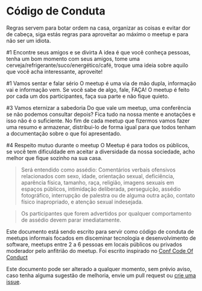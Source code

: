 Código de Conduta
====================

Regras servem para botar ordem na casa, organizar as coisas e evitar dor de cabeça, siga estás regras para aproveitar ao máximo o meetup e para não ser um idiota.

#1 Encontre seus amigos e se divirta
A idea é que você conheça pessoas, tenha um bom momento com seus amigos, tome uma cerveja/refrigerante/suco/energético/café, troque uma ideia sobre aquilo que você acha interessante, aproveite!

#1 Vamos sentar e falar sério
O meetup é uma via de mão dupla, informação vai e informação vem. Se você sabe de algo, fale, FAÇA! O meetup é feito por cada um dos participantes, faça sua parte e não fique quieto.

#3 Vamos eternizar a sabedoria
Do que vale um meetup, uma conferência se não podemos consultar depois? Fica tudo na nossa mente e anotações e isso não é o suficiente. No fim de cada meetup que fizermos vamos fazer uma resumo e armazenar, distribui-lo de forma igual para que todos tenham a documentação sobre o que foi apresentado.

#4 Respeito mutuo durante o meetup
O Meetup é para todos os públicos, se você tem dificuldade em aceitar a diversidade da nossa sociedade, acho melhor que fique sozinho na sua casa.

> Será entendido como assédio: Comentários verbais ofensivos relacionados com sexo, idade, orientação sexual, deficiência, aparência física, tamanho, raça, religião, imagens sexuais em espaços públicos, intimidação deliberada, perseguição, assédio fotográfico, interrupção de palestra ou de alguma outra ação, contato físico inapropriado, e atenção sexual indesejada.

> Os participantes que forem advertidos por qualquer comportamento de assédio devem parar imediatamente.

Este documento está sendo escrito para servir como código de conduta de meetups informais focados em disceminar tecnologia e desenvolvimento de software, meetups entre 2 a 6 pessoas em locais públicos ou privados moderador pelo anfitrião do meetup. Foi escrito inspirado no [Conf Code Of Conduct](http://confcodeofconduct.com/)

Este documento pode ser alterado a qualquer momento, sem prévio aviso, caso tenha alguma sugestão de melhoria, envie um pull request ou [crie uma issue](https://github.com/felquis/meetup-codigo-de-conduta/issues/new).
